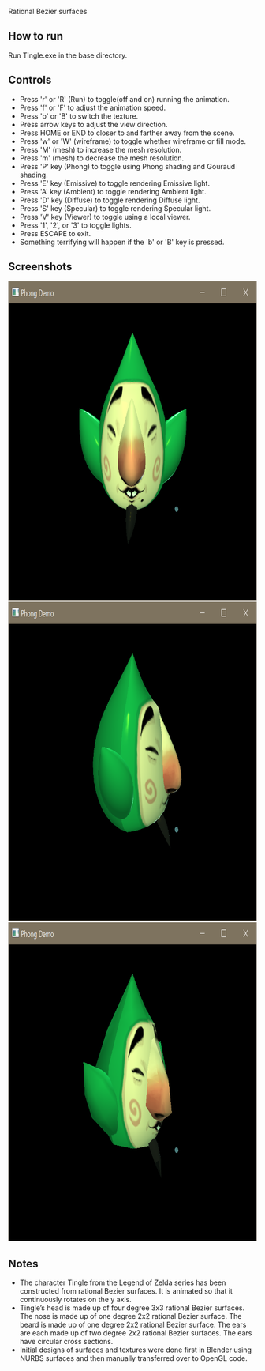 Rational Bezier surfaces
## How to run
Run Tingle.exe in the base directory.
## Controls
* Press 'r' or 'R' (Run) to toggle(off and on) running the animation.
* Press 'f' or 'F' to adjust the animation speed.
* Press 'b' or 'B' to switch the texture.
* Press arrow keys to adjust the view direction.
* Press HOME or END to closer to and farther away from the scene.
* Press 'w' or 'W' (wireframe) to toggle whether wireframe or fill mode.
* Press 'M' (mesh) to increase the mesh resolution.
* Press 'm' (mesh) to decrease the mesh resolution.
* Press 'P' key (Phong) to toggle using Phong shading and Gouraud shading.
* Press 'E' key (Emissive) to toggle rendering Emissive light.
* Press 'A' key (Ambient) to toggle rendering Ambient light.
* Press 'D' key (Diffuse) to toggle rendering Diffuse light.
* Press 'S' key (Specular) to toggle rendering Specular light.
* Press 'V' key (Viewer) to toggle using a local viewer.
* Press '1', '2', or '3' to toggle lights.
* Press ESCAPE to exit.
* Something terrifying will happen if the 'b' or 'B' key is pressed.
## Screenshots
<p align="center">
  <img width="802" height="646" src="https://github.com/a-alten/Bezier-Patch-Tingle/blob/master/screenshot/1.png">
  <img width="802" height="646" src="https://github.com/a-alten/Bezier-Patch-Tingle/blob/master/screenshot/2.png">
  <img width="802" height="646" src="https://github.com/a-alten/Bezier-Patch-Tingle/blob/master/screenshot/3.png">
</p>

## Notes
* The character Tingle from the Legend of Zelda series has been constructed from rational Bezier surfaces. It is animated so that it continuously rotates on the y axis.
* Tingle’s head is made up of four degree 3x3 rational Bezier surfaces. The nose is made up of one degree 2x2 rational Bezier surface. The beard is made up of one degree 2x2 rational Bezier surface. The ears are each made up of two degree 2x2 rational Bezier surfaces. The ears have circular cross sections.
* Initial designs of surfaces and textures were done first in Blender using NURBS surfaces and then manually transferred over to OpenGL code.